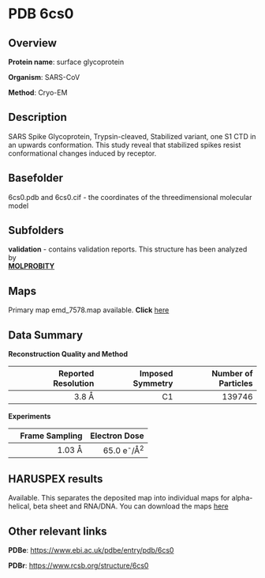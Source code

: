 # PDB 6cs0

## Overview

**Protein name**: surface glycoprotein

**Organism**: SARS-CoV

**Method**: Cryo-EM

## Description

SARS Spike Glycoprotein, Trypsin-cleaved, Stabilized variant, one S1 CTD in an upwards conformation. This study reveal that stabilized spikes resist conformational changes induced by receptor.

## Basefolder

6cs0.pdb and 6cs0.cif - the coordinates of the threedimensional molecular model

## Subfolders





**validation** - contains validation reports. This structure has been analyzed by <br>  [**MOLPROBITY**](https://github.com/thorn-lab/coronavirus_structural_task_force/tree/master/pdb/surface_glycoprotein/SARS-CoV/6cs0/validation/molprobity)   



## Maps

Primary map emd_7578.map available. **Click** [here](http://ftp.wwpdb.org/pub/emdb/structures/EMD-7578/map/) 

## Data Summary
**Reconstruction Quality and Method**

|   | Reported Resolution | Imposed Symmetry | Number of Particles |
|---|-------------:|----------------:|--------------:|
|   |3.8 Å|C1|139746|

**Experiments**

|   | Frame Sampling | Electron Dose |
|---|-------------:|----------------:|
|   |1.03 Å|65.0 e<sup>-</sup>/Å<sup>2</sup>|

## HARUSPEX results

Available. This separates the deposited map into individual maps for alpha-helical, beta sheet and RNA/DNA. You can download the maps [here](https://zenodo.org/record/3820123)

## Other relevant links 
**PDBe**:  https://www.ebi.ac.uk/pdbe/entry/pdb/6cs0
 
**PDBr**: https://www.rcsb.org/structure/6cs0 
